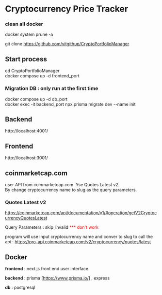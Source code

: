 
# Cryptocurrency Price Tracker
### clean all docker 
docker system prune -a
<br>

git clone https://github.com/vitgithup/CryptoPortfolioManager

## Start process
cd CryptoPortfolioManager <br>
docker compose up -d frontend_port

### Migration DB : only run at the first time
docker compose up -d db_port <br>
docker exec -it backend_port npx prisma migrate dev --name init <br>


## Backend
http://localhost:4001/
## Frontend
http://localhost:3001/


## coinmarketcap.com
user API from coinmarketcap.com.  Yse Quotes Latest v2. <br>
By change cryptocurrency name to slug as the query parameters.

### Quotes Latest v2
https://coinmarketcap.com/api/documentation/v1/#operation/getV2CryptocurrencyQuotesLatest

Query Parameters : skip_invalid  <span style="color:red">*** don't work</span>


program will use input cryptocurrency name and conver to slug to call the api : 
https://pro-api.coinmarketcap.com/v2/cryptocurrency/quotes/latest



## Docker 


**frontend** : next.js front end user interface 


**backend** : prisma [https://www.prisma.io/] ,   express


**db** : postgresql

